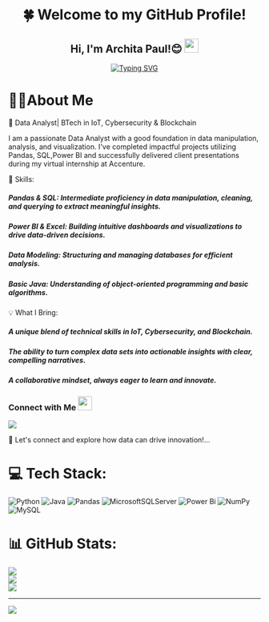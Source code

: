  <h1 align="center">
   🍀 Welcome to my GitHub Profile! 
</h1>
<h2 align="center">Hi, I'm Archita Paul!😊  <img src="https://media.giphy.com/media/hvRJCLFzcasrR4ia7z/giphy.gif" width="28"></h2>
<p align="center">
<a href="https://git.io/typing-svg">
<img src="https://readme-typing-svg.demolab.com?font=Fira+Code&pause=1000&color=B2AC88&background=FFFD5300&center=true&vCenter=true&multiline=true&width=435&height=100&lines=An+Aspiring+Data+Analyst" alt="Typing SVG" />
</a></p>

# 💁‍♀️About Me

🌟 Data Analyst| BTech in IoT, Cybersecurity & Blockchain

I am a passionate Data Analyst with a good foundation in data manipulation, analysis, and visualization. I've completed impactful projects utilizing Pandas, SQL,Power BI and successfully delivered client presentations during my virtual internship at Accenture.



🔧 Skills:

##### Pandas & SQL: Intermediate proficiency in  data manipulation, cleaning, and querying to extract meaningful insights.

##### Power BI & Excel: Building intuitive dashboards and visualizations to drive data-driven decisions.

##### Data Modeling: Structuring and managing databases for efficient analysis.

##### Basic Java: Understanding of object-oriented programming and basic algorithms.



💡 What I Bring:

##### A unique blend of technical skills in IoT, Cybersecurity, and Blockchain.

##### The ability to turn complex data sets into actionable insights with clear, compelling narratives.

##### A collaborative mindset, always eager to learn and innovate.


<h3 align="left">Connect with Me <img src="https://github.com/TheDudeThatCode/TheDudeThatCode/blob/master/Assets/Handshake.gif" height="28px"> </h3>

<p align="left">
  <a href="mailto:architapaul1972@gmail.com">
    <img src="https://img.shields.io/badge/-Gmail-D14836?style=flat&logo=Gmail&logoColor=white">
  </a>
</p>





🚀 Let's connect and explore how data can drive innovation!...




# 💻 Tech Stack:
![Python](https://img.shields.io/badge/python-3670A0?style=plastic&logo=python&logoColor=ffdd54) ![Java](https://img.shields.io/badge/java-%23ED8B00.svg?style=plastic&logo=openjdk&logoColor=white) ![Pandas](https://img.shields.io/badge/pandas-%23150458.svg?style=plastic&logo=pandas&logoColor=white) ![MicrosoftSQLServer](https://img.shields.io/badge/Microsoft%20SQL%20Server-CC2927?style=plastic&logo=microsoft%20sql%20server&logoColor=white) ![Power Bi](https://img.shields.io/badge/power_bi-F2C811?style=plastic&logo=powerbi&logoColor=black) ![NumPy](https://img.shields.io/badge/numpy-%23013243.svg?style=plastic&logo=numpy&logoColor=white) ![MySQL](https://img.shields.io/badge/mysql-4479A1.svg?style=plastic&logo=mysql&logoColor=white)
# 📊 GitHub Stats:
![](https://github-readme-stats.vercel.app/api?username=Archi20876&theme=nightowl&hide_border=false&include_all_commits=false&count_private=false)<br/>
![](https://github-readme-streak-stats.herokuapp.com/?user=Archi20876&theme=nightowl&hide_border=false)<br/>
![](https://github-readme-stats.vercel.app/api/top-langs/?username=Archi20876&theme=nightowl&hide_border=false&include_all_commits=false&count_private=false&layout=compact)

---
[![](https://visitcount.itsvg.in/api?id=Archi20876&icon=0&color=0)](https://visitcount.itsvg.in)

<!-- Proudly created with GPRM ( https://gprm.itsvg.in ) -->


